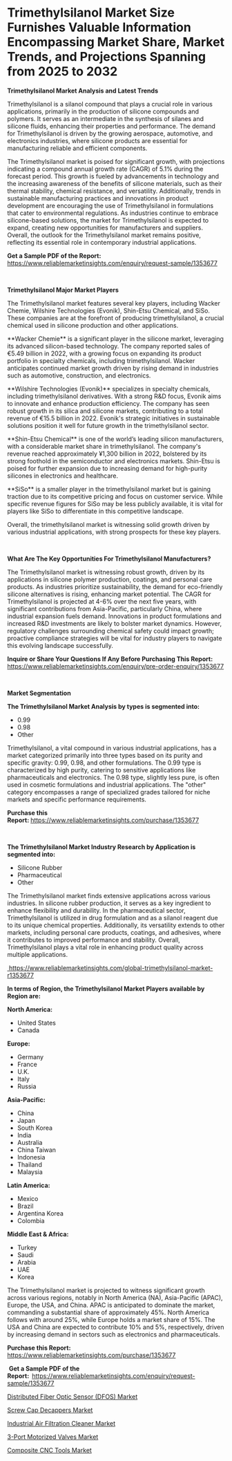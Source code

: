 <p><h1>Trimethylsilanol Market Size Furnishes Valuable Information Encompassing Market Share, Market Trends, and Projections Spanning from 2025 to 2032</h1></p><p><strong>Trimethylsilanol Market Analysis and Latest Trends</strong></p>
<p><p>Trimethylsilanol is a silanol compound that plays a crucial role in various applications, primarily in the production of silicone compounds and polymers. It serves as an intermediate in the synthesis of silanes and silicone fluids, enhancing their properties and performance. The demand for Trimethylsilanol is driven by the growing aerospace, automotive, and electronics industries, where silicone products are essential for manufacturing reliable and efficient components.</p><p>The Trimethylsilanol market is poised for significant growth, with projections indicating a compound annual growth rate (CAGR) of 5.1% during the forecast period. This growth is fueled by advancements in technology and the increasing awareness of the benefits of silicone materials, such as their thermal stability, chemical resistance, and versatility. Additionally, trends in sustainable manufacturing practices and innovations in product development are encouraging the use of Trimethylsilanol in formulations that cater to environmental regulations. As industries continue to embrace silicone-based solutions, the market for Trimethylsilanol is expected to expand, creating new opportunities for manufacturers and suppliers. Overall, the outlook for the Trimethylsilanol market remains positive, reflecting its essential role in contemporary industrial applications.</p></p>
<p><strong>Get a Sample PDF of the Report:&nbsp;</strong> <a href="https://www.reliablemarketinsights.com/enquiry/request-sample/1353677?utm_campaign=2518&utm_medium=2&utm_source=Github&utm_content=ia&utm_term=28022025&utm_id=trimethylsilanol">https://www.reliablemarketinsights.com/enquiry/request-sample/1353677</a></p>
<p>&nbsp;</p>
<p><strong>Trimethylsilanol Major Market Players</strong></p>
<p><p>The Trimethylsilanol market features several key players, including Wacker Chemie, Wilshire Technologies (Evonik), Shin-Etsu Chemical, and SiSo. These companies are at the forefront of producing trimethylsilanol, a crucial chemical used in silicone production and other applications.</p><p>**Wacker Chemie** is a significant player in the silicone market, leveraging its advanced silicon-based technology. The company reported sales of €5.49 billion in 2022, with a growing focus on expanding its product portfolio in specialty chemicals, including trimethylsilanol. Wacker anticipates continued market growth driven by rising demand in industries such as automotive, construction, and electronics.</p><p>**Wilshire Technologies (Evonik)** specializes in specialty chemicals, including trimethylsilanol derivatives. With a strong R&D focus, Evonik aims to innovate and enhance production efficiency. The company has seen robust growth in its silica and silicone markets, contributing to a total revenue of €15.5 billion in 2022. Evonik's strategic initiatives in sustainable solutions position it well for future growth in the trimethylsilanol sector.</p><p>**Shin-Etsu Chemical** is one of the world’s leading silicon manufacturers, with a considerable market share in trimethylsilanol. The company's revenue reached approximately ¥1,300 billion in 2022, bolstered by its strong foothold in the semiconductor and electronics markets. Shin-Etsu is poised for further expansion due to increasing demand for high-purity silicones in electronics and healthcare.</p><p>**SiSo** is a smaller player in the trimethylsilanol market but is gaining traction due to its competitive pricing and focus on customer service. While specific revenue figures for SiSo may be less publicly available, it is vital for players like SiSo to differentiate in this competitive landscape.</p><p>Overall, the trimethylsilanol market is witnessing solid growth driven by various industrial applications, with strong prospects for these key players.</p></p>
<p>&nbsp;</p>
<p><strong>What Are The Key Opportunities For Trimethylsilanol Manufacturers?</strong></p>
<p><p>The Trimethylsilanol market is witnessing robust growth, driven by its applications in silicone polymer production, coatings, and personal care products. As industries prioritize sustainability, the demand for eco-friendly silicone alternatives is rising, enhancing market potential. The CAGR for Trimethylsilanol is projected at 4-6% over the next five years, with significant contributions from Asia-Pacific, particularly China, where industrial expansion fuels demand. Innovations in product formulations and increased R&D investments are likely to bolster market dynamics. However, regulatory challenges surrounding chemical safety could impact growth; proactive compliance strategies will be vital for industry players to navigate this evolving landscape successfully.</p></p>
<p><strong>Inquire or Share Your Questions If Any Before Purchasing This Report:</strong> <a href="https://www.reliablemarketinsights.com/enquiry/pre-order-enquiry/1353677?utm_campaign=2518&utm_medium=2&utm_source=Github&utm_content=ia&utm_term=28022025&utm_id=trimethylsilanol">https://www.reliablemarketinsights.com/enquiry/pre-order-enquiry/1353677</a></p>
<p>&nbsp;</p>
<p><strong>Market Segmentation</strong></p>
<p><strong>The Trimethylsilanol Market Analysis by types is segmented into:</strong></p>
<p><ul><li>0.99</li><li>0.98</li><li>Other</li></ul></p>
<p><p>Trimethylsilanol, a vital compound in various industrial applications, has a market categorized primarily into three types based on its purity and specific gravity: 0.99, 0.98, and other formulations. The 0.99 type is characterized by high purity, catering to sensitive applications like pharmaceuticals and electronics. The 0.98 type, slightly less pure, is often used in cosmetic formulations and industrial applications. The "other" category encompasses a range of specialized grades tailored for niche markets and specific performance requirements.</p></p>
<p><strong>Purchase this Report:&nbsp;</strong><a href="https://www.reliablemarketinsights.com/purchase/1353677?utm_campaign=2518&utm_medium=2&utm_source=Github&utm_content=ia&utm_term=28022025&utm_id=trimethylsilanol">https://www.reliablemarketinsights.com/purchase/1353677</a></p>
<p>&nbsp;</p>
<p><strong>The Trimethylsilanol Market Industry Research by Application is segmented into:</strong></p>
<p><ul><li>Silicone Rubber</li><li>Pharmaceutical</li><li>Other</li></ul></p>
<p><p>The Trimethylsilanol market finds extensive applications across various industries. In silicone rubber production, it serves as a key ingredient to enhance flexibility and durability. In the pharmaceutical sector, Trimethylsilanol is utilized in drug formulation and as a silanol reagent due to its unique chemical properties. Additionally, its versatility extends to other markets, including personal care products, coatings, and adhesives, where it contributes to improved performance and stability. Overall, Trimethylsilanol plays a vital role in enhancing product quality across multiple applications.</p></p>
<p><a href="https://www.reliablemarketinsights.com/global-trimethylsilanol-market-r1353677?utm_campaign=2518&utm_medium=2&utm_source=Github&utm_content=ia&utm_term=28022025&utm_id=trimethylsilanol">&nbsp;https://www.reliablemarketinsights.com/global-trimethylsilanol-market-r1353677</a></p>
<p><strong>In terms of Region, the Trimethylsilanol Market Players available by Region are:</strong></p>
<p>
    <p> <strong> North America: </strong>
        <ul>
            <li>United States</li>
            <li>Canada</li>
        </ul>
        </p> 
    <p> <strong> Europe: </strong>
        <ul>
            <li>Germany</li>
            <li>France</li>
            <li>U.K.</li>
            <li>Italy</li>
            <li>Russia</li>
        </ul>
        </p> 
    <p> <strong> Asia-Pacific: </strong>
        <ul>
            <li>China</li>
            <li>Japan</li>
            <li>South Korea</li>
            <li>India</li>
            <li>Australia</li>
            <li>China Taiwan</li>
            <li>Indonesia</li>
            <li>Thailand</li>
            <li>Malaysia</li>
        </ul>
        </p> 
    <p> <strong> Latin America: </strong>
        <ul>
            <li>Mexico</li>
            <li>Brazil</li>
            <li>Argentina Korea</li>
            <li>Colombia</li>
        </ul>
        </p> 
    <p> <strong> Middle East & Africa: </strong>
        <ul>
            <li>Turkey</li>
            <li>Saudi</li>
            <li>Arabia</li>
            <li>UAE</li>
            <li>Korea</li>
        </ul>
    </p>
    </p>
<p><p>The Trimethylsilanol market is projected to witness significant growth across various regions, notably in North America (NA), Asia-Pacific (APAC), Europe, the USA, and China. APAC is anticipated to dominate the market, commanding a substantial share of approximately 45%. North America follows with around 25%, while Europe holds a market share of 15%. The USA and China are expected to contribute 10% and 5%, respectively, driven by increasing demand in sectors such as electronics and pharmaceuticals.</p></p>
<p><strong>Purchase this Report: </strong><a href="https://www.reliablemarketinsights.com/purchase/1353677?utm_campaign=2518&utm_medium=2&utm_source=Github&utm_content=ia&utm_term=28022025&utm_id=trimethylsilanol">https://www.reliablemarketinsights.com/purchase/1353677</a></p>
<p>&nbsp;<strong>Get a Sample PDF of the Report:&nbsp;&nbsp;</strong><a href="https://www.reliablemarketinsights.com/enquiry/request-sample/1353677?utm_campaign=2518&utm_medium=2&utm_source=Github&utm_content=ia&utm_term=28022025&utm_id=trimethylsilanol">https://www.reliablemarketinsights.com/enquiry/request-sample/1353677</a></p>
<p><strong></strong></p>
<p><p><a href="https://github.com/brogepiskeun/Market-Research-Report-List-1/blob/main/distributed-fiber-optic-sensor-dfos-market.md?utm_campaign=2518&utm_medium=2&utm_source=Github&utm_content=ia&utm_term=28022025&utm_id=trimethylsilanol">Distributed Fiber Optic Sensor (DFOS) Market</a></p><p><a href="https://github.com/raynopellekz/Market-Research-Report-List-1/blob/main/screw-cap-decappers-market.md?utm_campaign=2518&utm_medium=2&utm_source=Github&utm_content=ia&utm_term=28022025&utm_id=trimethylsilanol">Screw Cap Decappers Market</a></p><p><a href="https://github.com/tsudathier20/Market-Research-Report-List-1/blob/main/industrial-air-filtration-cleaner-market.md?utm_campaign=2518&utm_medium=2&utm_source=Github&utm_content=ia&utm_term=28022025&utm_id=trimethylsilanol">Industrial Air Filtration Cleaner Market</a></p><p><a href="https://github.com/gasikcalbos8/Market-Research-Report-List-1/blob/main/3-port-motorized-valves-market.md?utm_campaign=2518&utm_medium=2&utm_source=Github&utm_content=ia&utm_term=28022025&utm_id=trimethylsilanol">3-Port Motorized Valves Market</a></p><p><a href="https://github.com/lylyparadise/Market-Research-Report-List-6/blob/main/composite-cnc-tools-market.md?utm_campaign=2518&utm_medium=2&utm_source=Github&utm_content=ia&utm_term=28022025&utm_id=trimethylsilanol">Composite CNC Tools Market</a></p></p>